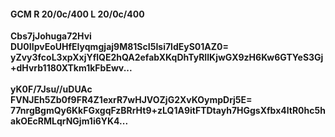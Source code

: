 #### GCM R 20/0c/400 L 20/0c/400
**Cbs7jJohuga72Hvi**<br/>**DU0IIpvEoUHfEIyqmgjaj9M81ScI5Isi7ldEyS01AZ0=**<br/>**yZvy3fcoL3xpXxjYflQE2hQA2efabXKqDhTyRIlKjwGX9zH6Kw6GTYeS3Gj+dHvrb1180XTkm1kFbEwv...**<br/><br/>
**yK0F/7Jsu//uDUAc**<br/>**FVNJEh5Zb0f9FR4Z1exrR7wHJVOZjG2XvKOympDrj5E=**<br/>**77nrgBgmQy6KkFGxgqFzBRrHt9+zLQ1A9itFTDtayh7HGgsXfbx4ltR0hc5hakOEcRMLqrNGjm1i6YK4...**